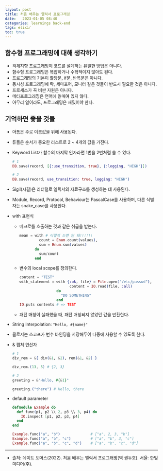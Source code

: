 ```yaml
---
layout: post
title: 처음 배우는 엘릭서 프로그래밍
date:   2023-01-05 08:40
categories: learnings back-end
tags: elixir
toc: true
---
```


## 함수형 프로그래밍에 대해 생각하기

- 객체지향 프로그래밍이 코드를 설계하는 유일한 방법은 아니다.
- 함수형 프로그래밍은 복잡하거나 수학적이지 않아도 된다.
- 프로그래밍의 기본이 할당문, if문, 반복문은 아니다.
- 동시성 프로그래밍에 락, 세마포어, 모니터 같은 것들이 반드시 필요한 것은 아니다.
- 프로세스가 꼭 비싼 자원은 아니다.
- 메타프로그래밍은 언어에 얽매여 있지 않다.
- 아무리 일이라도, 프로그래밍은 재밌어야 한다.

## 기억하면 좋을 것들

- 아톰은 주로 이름값을 위해 사용된다.
- 튜플은 순서가 중요한 리스트로 2 ~ 4개의 값을 가진다.
- Keyword List가 함수의 마지막 인자라면 1번을 2번처럼 쓸 수 있다.
  ``` elixir
  # 1
  DB.save(record, [{:use_transition, true}, {:logging, "HIGH"}])
  ```
  
  ``` elixir
  # 2
  DB.save(record, use_transition: true, logging: "HIGH")
  ```
- Sigil(시길)은 리터럴로 엘릭서의 자료구조를 생성하는 데 사용된다.
- Module, Record, Protocol, Behaviour는 PascalCase를 사용하며, 다른 식별자는 snake_case를 사용한다.
- with 표현식
  - 메크로를 호출하는 것과 같은 취급을 받는다.
    ``` elixir
    mean = with # 이렇게 쓰면 안 돼!!!!!!
             count = Enum.count(values),
             sum = Enum.sum(values)
           do
             sum/count
           end
    ```
  - 변수의 local scope를 정의한다.
    ```elixir
    content = "TEST"
    with_statement = with {:ok, file} = File.open("/etc/passwd"),
                           content = IO.read(file, :all)
                     do
                       "DO SOMETHING"
                     end
    IO.puts contents # => TEST
    ```
  - 패턴 매칭이 실패했을 때, 패턴 매칭되지 않았던 값을 반환한다.
- String Interpolation: `"Hello, #{name}"`
- 클로저는 스코프가 변수 바인딩을 저장해두어 나중에 사용할 수 있도록 한다.
- & 캡처 연산자
  ``` elixir
  # 1
  div_rem = &{ div(&1, &2), rem(&1, &2) }
  
  div_rem.(13, 5) # {2, 3}
  
  # 2
  greeting = &"Hello, #{&1}"
  
  greeting.("there") # Hello, there
  ```
- default parameter
  ``` elixir
  defmodule Example do
    def func(p1, p2 \\ 2, p3 \\ 3, p4) do
      IO.inspect [p1, p2, p3, p4]
    end
  end
  
  Example.func("a", "b")              # ["a", 2, 3, "b"]
  Example.func("a", "b", "c")         # ["a", "b", 3, "c"]
  Example.func("a", "b", "c", "d")    # ["a", "b", "c", "d"]
  ```

---
- 출처: 데이트 토머스(2022). 처음 배우는 엘릭서 프로그래밍(역 권두호). 서울: 한빛미디어(주).

